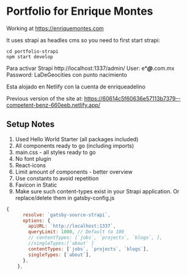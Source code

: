# Portfolio for Enrique Montes

Working at https://enriquemontes.com

It uses strapi as headles cms so you need to first start strapi:

```
cd portfolio-strapi
npm start develop
```

Para activar Strapi
http://localhost:1337/admin/
User: e\***_@_**.com.mx
Password: LaDeGeocities con punto nacimiento

Esta alojado en Netlify con la cuenta de enriqueadelino

Previous version of the site at:
https://60614c5f60636e57113b7379--competent-benz-660eeb.netlify.app/

## Setup Notes

1. Used Hello World Starter (all packages included)
2. All components ready to go (including imports)
3. main.css - all styles ready to go
4. No font plugin
5. React-icons
6. Limit amount of components - better overview
7. Use constants to avoid repetition
8. Favicon in Static
9. Make sure such content-types exist in your Strapi application. Or replace/delete them in gatsby-config.js

```javascript
{
      resolve: `gatsby-source-strapi`,
      options: {
        apiURL: `http://localhost:1337`,
        queryLimit: 1000, // Default to 100
        // contentTypes: [`jobs`, `projects`, `blogs`, ],
        //singleTypes:[`about` ]
        contentTypes: [`jobs`, `projects`, `blogs`],
        singleTypes: [`about`],
      },
    },
```
